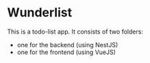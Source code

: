 # Wunderlist

This is a todo-list app.
It consists of two folders:
- one for the backend (using NestJS)
- one for the frontend (using VueJS)
